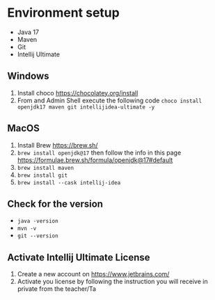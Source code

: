 # Environment setup

- Java 17
- Maven
- Git
- Intellij Ultimate

## Windows

1. Install choco https://chocolatey.org/install
2. From and Admin Shell execute the following code `choco install openjdk17 maven git intellijidea-ultimate -y`


## MacOS

1. Install Brew https://brew.sh/
2. `brew install openjdk@17` then follow the info in this page https://formulae.brew.sh/formula/openjdk@17#default
3. `brew install maven`
4. `brew install git`
5. `brew install --cask intellij-idea`


## Check for the version

- `java -version`
- `mvn -v`
- `git --version`


## Activate Intellij Ultimate License

1. Create a new account on https://www.jetbrains.com/
2. Activate you license by following the instruction you will receive in private from the teacher/Ta
